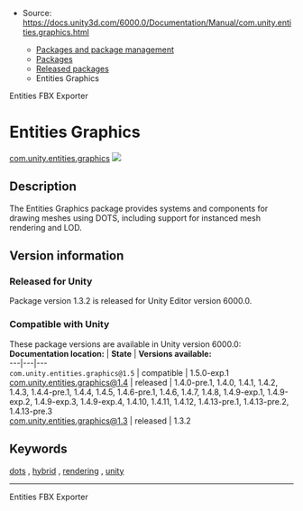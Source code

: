 * Source: https://docs.unity3d.com/6000.0/Documentation/Manual/com.unity.entities.graphics.html

  * [Packages and package management](https://docs.unity3d.com/6000.0/Documentation/Manual/PackagesList.html)
  * [Packages](https://docs.unity3d.com/6000.0/Documentation/Manual/Packages-all.html)
  * [Released packages](https://docs.unity3d.com/6000.0/Documentation/Manual/pack-safe.html)
  * Entities Graphics 


[](https://docs.unity3d.com/6000.0/Documentation/Manual/com.unity.entities.html)
Entities 
[](https://docs.unity3d.com/6000.0/Documentation/Manual/com.unity.formats.fbx.html)
FBX Exporter 
# Entities Graphics
[com.unity.entities.graphics](https://docs.unity3d.com/Packages/com.unity.entities.graphics@1.4/manual/index.html) ![](https://docs.unity3d.com/6000.0/Documentation/uploads/Main/iconRel.png)
## Description
The Entities Graphics package provides systems and components for drawing meshes using DOTS, including support for instanced mesh rendering and LOD. 
## Version information
### Released for Unity
Package version 1.3.2 is released for Unity Editor version 6000.0.
### Compatible with Unity
These package versions are available in Unity version 6000.0:
**Documentation location:** | **State** | **Versions available:**  
---|---|---  
`com.unity.entities.graphics@1.5` | compatible | 1.5.0-exp.1  
[com.unity.entities.graphics@1.4](https://docs.unity3d.com/Packages/com.unity.entities.graphics@1.4/manual/index.html) | released | 1.4.0-pre.1, 1.4.0, 1.4.1, 1.4.2, 1.4.3, 1.4.4-pre.1, 1.4.4, 1.4.5, 1.4.6-pre.1, 1.4.6, 1.4.7, 1.4.8, 1.4.9-exp.1, 1.4.9-exp.2, 1.4.9-exp.3, 1.4.9-exp.4, 1.4.10, 1.4.11, 1.4.12, 1.4.13-pre.1, 1.4.13-pre.2, 1.4.13-pre.3  
[com.unity.entities.graphics@1.3](https://docs.unity3d.com/Packages/com.unity.entities.graphics@1.3/manual/index.html) | released | 1.3.2  
## Keywords
[dots](https://docs.unity3d.com/6000.0/Documentation/Manual/pack-keys.html#dots) , [hybrid](https://docs.unity3d.com/6000.0/Documentation/Manual/pack-keys.html#hybrid) , [rendering](https://docs.unity3d.com/6000.0/Documentation/Manual/pack-keys.html#rendering) , [unity](https://docs.unity3d.com/6000.0/Documentation/Manual/pack-keys.html#unity)
* * *
[](https://docs.unity3d.com/6000.0/Documentation/Manual/com.unity.entities.html)
Entities 
[](https://docs.unity3d.com/6000.0/Documentation/Manual/com.unity.formats.fbx.html)
FBX Exporter 
